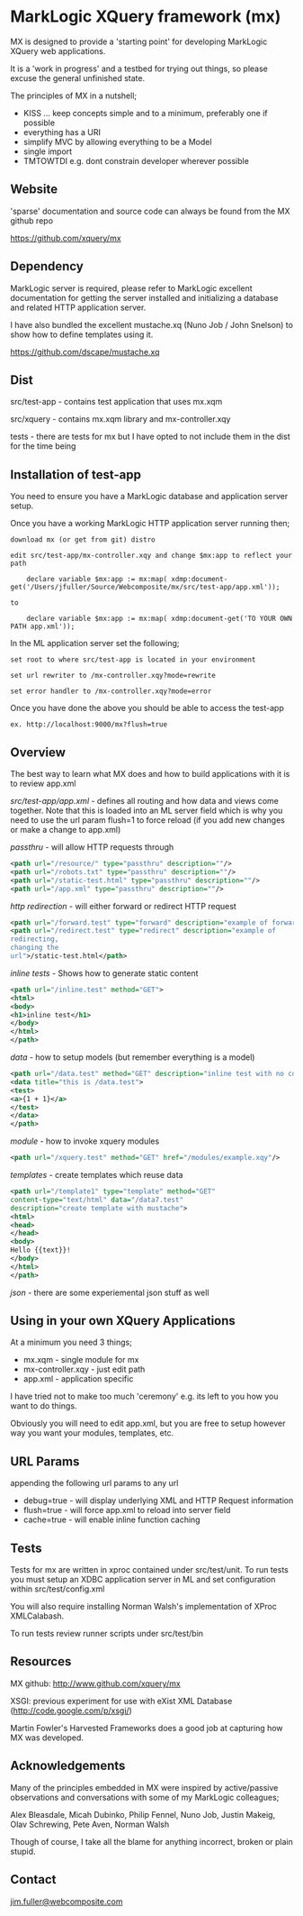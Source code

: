 # MarkLogic XQuery framework (mx)

MX is designed to provide a 'starting point' for developing MarkLogic XQuery web applications.

It is a 'work in progress' and a testbed for trying out things, so
please excuse the general unfinished state.

The principles of MX in a nutshell;

* KISS ... keep concepts simple and to a minimum, preferably one if possible
* everything has a URI
* simplify MVC by allowing everything to be a Model 
* single import
* TMTOWTDI e.g. dont constrain developer wherever possible 


## Website

'sparse' documentation and source code can always be found from the MX github repo

https://github.com/xquery/mx


## Dependency

MarkLogic server is required, please refer to MarkLogic excellent documentation for getting 
the server installed and initializing a database and related HTTP application server.

I have also bundled the excellent mustache.xq (Nuno Job / John
Snelson) to show how to define templates using it.

https://github.com/dscape/mustache.xq


## Dist

src/test-app - contains test application that uses mx.xqm

src/xquery - contains mx.xqm library and mx-controller.xqy

tests -  there are tests for mx but I have opted to not include them
in the dist for the time being

## Installation of test-app

You need to  ensure you have a MarkLogic database and application
server setup. 

Once you have a working MarkLogic HTTP application server running then;

    download mx (or get from git) distro

    edit src/test-app/mx-controller.xqy and change $mx:app to reflect your path

        declare variable $mx:app := mx:map( xdmp:document-get('/Users/jfuller/Source/Webcomposite/mx/src/test-app/app.xml'));

    to

        declare variable $mx:app := mx:map( xdmp:document-get('TO YOUR OWN PATH app.xml'));

In the ML application server set the following;

    set root to where src/test-app is located in your environment

    set url rewriter to /mx-controller.xqy?mode=rewrite

    set error handler to /mx-controller.xqy?mode=error

Once you have done the above you should be able to access the test-app

    ex. http://localhost:9000/mx?flush=true

## Overview

The best way to learn what MX does and how to build applications with
it is to review app.xml

*src/test-app/app.xml* - defines all routing and how data and views come
together. Note that this is loaded into an ML server field which is
why you need to use the url param flush=1 to force reload (if you add
new changes or make a change to app.xml)

*passthru* - will allow HTTP requests through

```xml
<path url="/resource/" type="passthru" description=""/>
<path url="/robots.txt" type="passthru" description=""/>
<path url="/static-test.html" type="passthru" description=""/>
<path url="/app.xml" type="passthru" description=""/>
```

*http redirection* - will either forward or redirect HTTP request

```xml
<path url="/forward.test" type="forward" description="example of forwarding">/static-test.html</path>
<path url="/redirect.test" type="redirect" description="example of
redirecting,
changing the
url">/static-test.html</path>
```

*inline tests* - Shows how to generate static content

```xml
<path url="/inline.test" method="GET">
<html>
<body>
<h1>inline test</h1>
</body>
</html>
</path>
```

*data* - how to setup models  (but remember everything is a model)

```xml
<path url="/data.test" method="GET" description="inline test with no content type set, should fall back to using application/xml">
<data title="this is /data.test">
<test>
<a>{1 + 1}</a>
</test>
</data>
</path>
```

*module* - how to invoke xquery modules

```xml
<path url="/xquery.test" method="GET" href="/modules/example.xqy"/>
```


*templates* - create templates which reuse data

```xml
<path url="/template1" type="template" method="GET"
content-type="text/html" data="/data7.test"
description="create template with mustache">
<html>
<head>
</head>
<body>
Hello {{text}}!
</body>
</html>
</path>
```

*json* - there are some experiemental json stuff as well


## Using in your own XQuery Applications

At a minimum you need 3 things;

* mx.xqm - single module for mx
* mx-controller.xqy - just edit path
* app.xml - application specific

I have tried not to make too much 'ceremony' e.g. its left to you how
you want to do things.

Obviously you will need to edit app.xml, but you are free to setup
however way you want your modules, templates, etc.


## URL Params

appending the following url params to any url 

* debug=true - will display underlying XML and HTTP Request information
* flush=true - will force app.xml to reload into server field
* cache=true - will enable inline function caching

## Tests

Tests for mx are written in xproc contained under src/test/unit. To
run tests you must setup an XDBC application server in ML and set
configuration within src/test/config.xml

<config>
	<connection protocol="http" host="localhost" port="9002" username="test" password="test"/>
	<connection protocol="xdbc" host="localhost" port="9001" username="test" password="test"/>
</config>

You will also require installing Norman Walsh's implementation of
XProc XMLCalabash.

To run tests review runner scripts under src/test/bin

## Resources

MX github: http://www.github.com/xquery/mx

XSGI: previous experiment for use with eXist XML Database (http://code.google.com/p/xsgi/)

Martin Fowler's Harvested Frameworks does a good job at capturing how MX was developed.


## Acknowledgements


Many of the principles embedded in MX were inspired by active/passive
observations and conversations with some of my MarkLogic colleagues;

Alex Bleasdale, Micah Dubinko, Philip Fennel, Nuno Job, Justin Makeig,
Olav Schrewing, Pete Aven, Norman Walsh

Though of course, I take all the blame for anything incorrect, broken or plain stupid.


## Contact

jim.fuller@webcomposite.com
